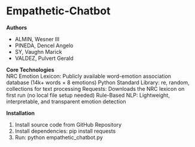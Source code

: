 # Empathetic-Chatbot
**Authors**  
- ALMIN, Wesner III  
- PINEDA, Dencel Angelo  
- SY, Vaughn Marick  
- VALDEZ, Pulvert Gerald

**Core Technologies**  
NRC Emotion Lexicon: Publicly available word-emotion association database (14k+ words × 8 emotions)
Python Standard Library: re, random, collections for text processing
Requests: Downloads the NRC lexicon on first run (no local file setup needed)
Rule-Based NLP: Lightweight, interpretable, and transparent emotion detection


**Installation**  
1. Install source code from GitHub Repository
2. Install dependencies: pip install requests
3. Run: python empathetic_chatbot.py
